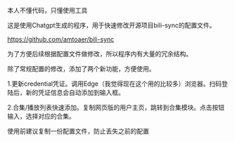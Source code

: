 本人不懂代码，只懂使用工具


这是使用Chatgpt生成的程序，用于快速修改开源项目bili-sync的配置文件。

https://github.com/amtoaer/bili-sync

为了方便后续根据配置文件做修改，所以程序内有大量的冗余结构。

除了常规配置的修改，添加了两个新功能，方便使用。

1.更新credential凭证。调用Edge（我觉得现在这个用的比较多）浏览器。扫码登陆后，新的凭证信息会自动添加到输入框。

2.合集/播放列表快速添加。复制网页版的用户主页，跳转到合集模块。点击按钮输入，选择对应的合集。





使用前建议复制一份配置文件，防止丢失之前的配置
